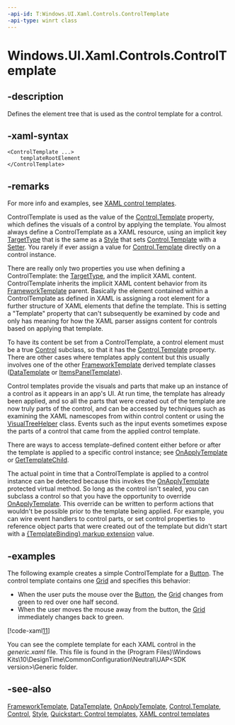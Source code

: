 ```yaml
---
-api-id: T:Windows.UI.Xaml.Controls.ControlTemplate
-api-type: winrt class
---
```


<!-- Class syntax.
public class ControlTemplate : Windows.UI.Xaml.FrameworkTemplate, Windows.UI.Xaml.Controls.IControlTemplate
-->

# Windows.UI.Xaml.Controls.ControlTemplate

## -description
Defines the element tree that is used as the control template for a control.

## -xaml-syntax
```xaml
<ControlTemplate ...>
    templateRootElement
</ControlTemplate>
```


## -remarks

For more info and examples, see [XAML control templates](https://docs.microsoft.com/windows/uwp/controls-and-patterns/control-templates).

ControlTemplate is used as the value of the [Control.Template](control_template.md) property, which defines the visuals of a control by applying the template. You almost always define a ControlTemplate as a XAML resource, using an implicit key [TargetType](../windows.ui.xaml/style_targettype.md) that is the same as a [Style](../windows.ui.xaml/style.md) that sets [Control.Template](control_template.md) with a [Setter](../windows.ui.xaml/setter.md). You rarely if ever assign a value for [Control.Template](control_template.md) directly on a control instance.

There are really only two properties you use when defining a ControlTemplate: the [TargetType](controltemplate_targettype.md), and the implicit XAML content. ControlTemplate inherits the implicit XAML content behavior from its [FrameworkTemplate](../windows.ui.xaml/frameworktemplate.md) parent. Basically the element contained within a ControlTemplate as defined in XAML is assigning a root element for a further structure of XAML elements that define the template. This is setting a "Template" property that can't subsequently be examined by code and only has meaning for how the XAML parser assigns content for controls based on applying that template.

To have its content be set from a ControlTemplate, a control element must be a true [Control](control.md) subclass, so that it has the [Control.Template](control_template.md) property. There are other cases where templates apply content but this usually involves one of the other [FrameworkTemplate](../windows.ui.xaml/frameworktemplate.md) derived template classes ([DataTemplate](../windows.ui.xaml/datatemplate.md) or [ItemsPanelTemplate](itemspaneltemplate.md)).

Control templates provide the visuals and parts that make up an instance of a control as it appears in an app's UI. At run time, the template has already been applied, and so all the parts that were created out of the template are now truly parts of the control, and can be accessed by techniques such as examining the XAML namescopes from within control content or using the [VisualTreeHelper](../windows.ui.xaml.media/visualtreehelper.md) class. Events such as the input events sometimes expose the parts of a control that came from the applied control template.

There are ways to access template-defined content either before or after the template is applied to a specific control instance; see [OnApplyTemplate](../windows.ui.xaml/frameworkelement_onapplytemplate_1955470198.md) or [GetTemplateChild](control_gettemplatechild_501346084.md).

The actual point in time that a ControlTemplate is applied to a control instance can be detected because this invokes the [OnApplyTemplate](../windows.ui.xaml/frameworkelement_onapplytemplate_1955470198.md) protected virtual method. So long as the control isn't sealed, you can subclass a control so that you have the opportunity to override [OnApplyTemplate](../windows.ui.xaml/frameworkelement_onapplytemplate_1955470198.md). This override can be written to perform actions that wouldn't be possible prior to the template being applied. For example, you can wire event handlers to control parts, or set control properties to reference object parts that were created out of the template but didn't start with a [{TemplateBinding} markup extension](https://docs.microsoft.com/windows/uwp/xaml-platform/templatebinding-markup-extension) value.

## -examples
The following example creates a simple ControlTemplate for a [Button](button.md). The control template contains one [Grid](grid.md) and specifies this behavior:


+ When the user puts the mouse over the [Button](button.md), the [Grid](grid.md) changes from green to red over one half second.
+ When the user moves the mouse away from the button, the [Grid](grid.md) immediately changes back to green.

[!code-xaml[11](../windows.ui.xaml.data/code/StylingTemplatingOverview/csharp/ButtonStages.xaml#Snippet11)]

You can see the complete template for each XAML control in the _generic.xaml_ file. This file is found in the \(Program Files)\Windows Kits\10\DesignTime\CommonConfiguration\Neutral\UAP\<SDK version>\Generic folder. 

## -see-also
[FrameworkTemplate](../windows.ui.xaml/frameworktemplate.md), [DataTemplate](../windows.ui.xaml/datatemplate.md), [OnApplyTemplate](../windows.ui.xaml/frameworkelement_onapplytemplate_1955470198.md), [Control.Template](control_template.md), [Control](control.md), [Style](../windows.ui.xaml/style.md), [Quickstart: Control templates](https://docs.microsoft.com/previous-versions/windows/apps/hh465374(v=win.10)), [XAML control templates](https://docs.microsoft.com/windows/uwp/controls-and-patterns/control-templates) 
